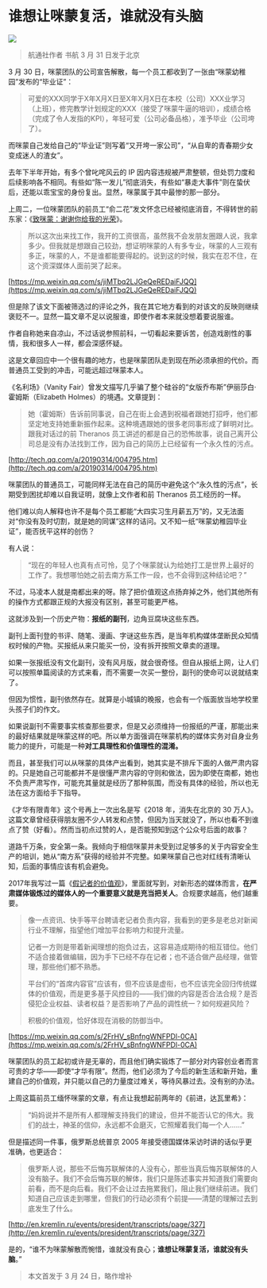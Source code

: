 # 谁想让咪蒙复活，谁就没有头脑

![](http://ww1.sinaimg.cn/large/4b91f9d5gy1g1ltkmq666j20nx0bstm2.jpg)

> 航通社作者 书航 3 月 31 日发于北京

3 月 30 日，咪蒙团队的公司宣告解散，每一个员工都收到了一张由“咪蒙幼稚园”发布的“毕业证”：

> 可爱的XXX同学于X年X月X日至X年X月X日在本校（公司）XXX业学习（上班），修完教学计划规定的XXX（接受了咪蒙牛逼的培训），成绩合格（完成了令人发指的KPI），年轻可爱（公司必备品格），准予毕业（公司垮了）。

而咪蒙自己发给自己的“毕业证”则写着“又开垮一家公司”，“从自卑的青春期少女变成迷人的渣女”。

去年下半年开始，有多个曾叱咤风云的 IP 因内容违规被严肃整顿，但处罚力度和后续影响各不相同。有些如“陈一发儿”彻底消失，有些如“暴走大事件”则在蛰伏后，还能以乖宝宝的身份复出。显然，咪蒙属于其中最惨的那一部分。

上周二，一位咪蒙团队的前员工“俞二花”发文怀念已经被彻底消音，不得转世的前东家：《[致咪蒙：谢谢你给我的光荣](https://mp.weixin.qq.com/s/jiMTbq2LJGeQeREDaiFJQQ)》。

> 所以这次出来找工作，我开的工资很高，虽然我不会发朋友圈跟人说，我拿多少。但我就是想跟自己较劲，想证明咪蒙的人有多专业，咪蒙的人三观有多正，咪蒙的人，不是谁都能要得起的。说到这的时候，我实在忍不住，在这个资深媒体人面前哭了起来。

[https://mp.weixin.qq.com/s/jiMTbq2LJGeQeREDaiFJQQ](https://mp.weixin.qq.com/s/jiMTbq2LJGeQeREDaiFJQQ)

但是除了该文下面被筛选过的评论之外，我在其它地方看到的对该文的反映则继续褒贬不一。显然一篇文章不足以说服谁，即使作者本来就没想着要说服谁。

作者自称她来自凉山，不过话说参照前科，一切看起来要诉苦，创造戏剧性的事情，我和很多人一样，都会深感怀疑。

这是文章回应中一个很有趣的地方，也是咪蒙团队走到现在所必须承担的代价。而普通员工受到的冲击，可能远超过咪蒙本人。

《名利场》（Vanity Fair）曾发文描写几乎骗了整个硅谷的“女版乔布斯”伊丽莎白·霍姆斯（Elizabeth Holmes）的境遇。文章提到：

> 她（霍姆斯）告诉前同事说，自己在街上会遇到祝福者跟她打招呼，他们都坚定地支持她重新振作起来。这种境遇跟她的很多老同事形成了鲜明对比。跟我对话过的前 Theranos 员工讲述的都是自己的恐怖故事，说自己离开公司总是没有办法找到工作，因为自己的简历上已经留有一个永久性的污点。

[http://tech.qq.com/a/20190314/004795.htm](http://tech.qq.com/a/20190314/004795.htm)

咪蒙团队的普通员工，可能同样无法在自己的简历中避免这个“永久性的污点”，长期受到困扰却难以自我证明，就像上文作者和前 Theranos 员工经历的一样。

他们难以向人解释也许不是每个员工都能“大四实习生月薪五万”的，又无法面对“你没有及时切割，就是她的同谋”这样的诘问。又不知一纸“咪蒙幼稚园毕业证”，能否抚平这样的创伤？

有人说：

> “现在的年轻人也真有点可怜，见了个咪蒙就认为给她打工是世界上最好的工作了。我想哪怕她之前去南方系工作一段，也不会得到这种结论吧？”

不过，马凌本人就是南都出来的呀。除了把价值观这点扬弃掉之外，他们其他所有的操作方式都跟正规的大报没有区别，甚至可能更严格。

这就涉及到一个历史产物：**报纸的副刊**，边角豆腐块这些东西。

副刊上面刊登的书评、随笔、漫画、字谜这些东西，是当年机构媒体垄断民众知情权时候的产物。买报纸从来只能买一份，没有拆开按照文章卖的道理。

如果一张报纸没有文化副刊，没有风月版，就会很奇怪。但自从报纸上网，让人们可以按照单篇阅读的方式来看，而不需要一次买一整份，副刊的使命可以说就结束了。

但因为惯性，副刊依然存在。就算是小城镇的晚报，也会有一个版面放当地学校里头孩子们的作文。

如果说副刊不需要事实核查那些要求，但是又必须维持一份报纸的严谨，那能出来的最好结果就是咪蒙这样的吧。所以单方面强调在咪蒙机构的媒体实务对自身业务能力的提升，可能是一种**对工具理性和价值理性的混淆。**

而且，甚至我们可以从咪蒙的具体产出看到，她其实是不排斥下面的人做严肃内容的。只是她自己可能都并不是很懂严肃内容的守则和做法，因为即使在南都，她也不负责严肃写作，可能充其量就是经历了那种氛围，而没有具体的经验，所以也无法在这方面给手下指导。

《才华有限青年》这个号再上一次出名是写《2018 年，消失在北京的 30 万人》。这篇文章曾经获得朋友圈不少人转发和点赞，但因为当天就没了，所以也看不到谁点了赞（好看）。然而当初点过赞的人，是否能预知到这个公众号后面的故事？

道路千万条，安全第一条。我倾向于相信咪蒙并未受到过足够多的关于内容安全生产的培训，她从“南方系”获得的经验并不完整。如果咪蒙自己也对红线有清晰认知，后面的事情应该有机会避免。

2017年我写过一篇《[假记者的价值观](https://mp.weixin.qq.com/s?__biz=MjM5Mjg1ODIxMQ==&mid=2650659036&idx=1&sn=52efcf925acb321e60d58fe592e3296b&scene=21#wechat_redirect)》，里面就写到，对新形态的媒体而言，**在严肃媒体锻炼过的媒体人的一个重要意义就是充当把关人**。合规要求越高，他们越重要。

> 像一点资讯、快手等平台聘请老记者负责内容，我看到的更多是老总对新闻行业不理解，指望他们增加平台影响力和提升流量。  
>
> 记者一方则是带着新闻理想的抱负过去，这容易造成期待的相互错位。他们不适合接着做编辑，因为手下已经不存在记者；也不适合做产品经理，做管理，那些他们都不熟悉。  
>
> 平台们的“首席内容官”应该有，但不应该是虚衔，也不应该完全回归传统媒体的价值观，而是更多基于风控目的——我们做的内容是否合法合规？是否侵犯企业权益、读者权益？是否影响了产品的调性统一？如何规避风险？ 
>
> 积极的价值观，恰好体现在消极的防御当中。

[https://mp.weixin.qq.com/s/2FrHV_sBnfngWNFPDl-0CA](https://mp.weixin.qq.com/s/2FrHV_sBnfngWNFPDl-0CA)

咪蒙团队的员工起初或许是无辜的，而且他们确实锻炼了一部分对内容创业者而言可贵的才华——即使“才华有限”。然而，他们必须为了今后的新生活和新开始，重建自己的价值观，并只能以自己的力量度过难关，等待风暴过去。没有别的办法。

上周这篇前员工缅怀咪蒙的文章，有点让我想起前两年的《前进，达瓦里希》：

> “妈妈说并不是所有人都理解支持我们的建设，但并不能否认它的伟大。我们的战士，神圣的信仰，永远都不会磨灭，它照耀着我们每一个人……”

但是描述同一件事，俄罗斯总统普京 2005 年接受德国媒体采访时讲的话似乎更准确，也更适合：

> 俄罗斯人说，那些不后悔苏联解体的人没有心，那些当真后悔苏联解体的人没有脑子。我们不会后悔苏联的解体，我们只是陈述事实并知道我们需要向前看，而不是向后看。我们不会让过去拖累我们，阻止我们继续前进。我们知道自己应该走到哪里，但我们的行动必须有个前提——清楚的理解过去到底发生了什么。

[http://en.kremlin.ru/events/president/transcripts/page/327](http://en.kremlin.ru/events/president/transcripts/page/327)

是的，“谁不为咪蒙解散而惋惜，谁就没有良心；**谁想让咪蒙复活，谁就没有头脑**。”

> 本文首发于 3 月 24 日，略作增补